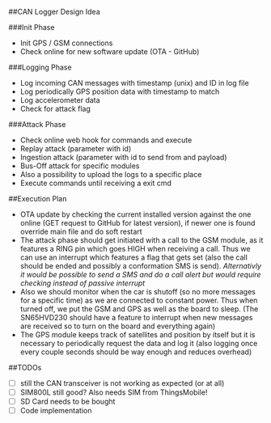 ##CAN Logger Design Idea

###Init Phase
- Init GPS / GSM connections
- Check online for new software update (OTA - GitHub)

###Logging Phase
- Log incoming CAN messages with timestamp (unix) and ID in log file
- Log periodically GPS position data with timestamp to match
- Log accelerometer data 
- Check for attack flag

###Attack Phase
- Check online web hook for commands and execute
- Replay attack (parameter with id)
- Ingestion attack (parameter with id to send from and payload)
- Bus-Off attack for specific modules
- Also a possibility to upload the logs to a specific place
- Execute commands until receiving a exit cmd



##Execution Plan
- OTA update by checking the current installed version against the one online (GET request to GitHub for latest version), if newer one is found override main file and do soft restart
- The attack phase should get initiated with a call to the GSM module, as it features a RING pin which goes HIGH when receiving a call. Thus we can use an interrupt which features a flag that gets set (also the call should be ended and possibly a conformation SMS is send). _Alternativly it would be possible to send a SMS and do a call alert but would require checking instead of passive interrupt_
- Also we should monitor when the car is shutoff (so no more messages for a specific time) as we are connected to constant power. Thus when turned off, we put the GSM and GPS as well as the board to sleep. (The SN65HVD230 should have a feature to interrupt when new messages are received so to turn on the board and everything again)
- The GPS module keeps track of satellites and position by itself but it is necessary to periodically request the data and log it (also logging once  every couple seconds should be way enough and reduces overhead)


##TODOs
- [ ] still the CAN transceiver is not working as expected (or at all)
- [ ] SIM800L still good? Also needs SIM from ThingsMobile!
- [ ] SD Card needs to be bought
- [ ] Code implementation

